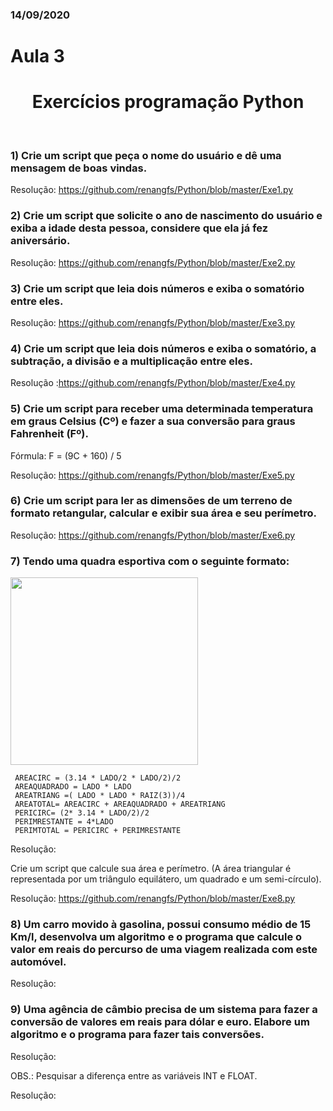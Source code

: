 ### 14/09/2020

# Aula 3
<h1 align="center">Exercícios programação Python </h1>
<br>

### 1)	Crie um script que peça o nome do usuário e dê uma mensagem de boas vindas.

Resolução: https://github.com/renangfs/Python/blob/master/Exe1.py


### 2)	Crie um script que solicite o ano de nascimento do usuário e exiba a idade desta pessoa, considere que ela já fez aniversário.

Resolução: https://github.com/renangfs/Python/blob/master/Exe2.py

### 3)	Crie um script que leia dois números e exiba o somatório entre eles.

Resolução: https://github.com/renangfs/Python/blob/master/Exe3.py

### 4)	Crie um script que leia dois números e exiba o somatório, a subtração, a divisão e a multiplicação entre eles.

Resolução :https://github.com/renangfs/Python/blob/master/Exe4.py


### 5)	Crie um script para receber uma determinada temperatura em graus Celsius (Cº) e fazer a sua conversão para graus Fahrenheit (Fº).
Fórmula:   F = (9C + 160) / 5

Resolução: https://github.com/renangfs/Python/blob/master/Exe5.py

### 6)	Crie um script para ler as dimensões de um terreno de formato retangular, calcular e exibir sua área e seu perímetro.

Resolução: https://github.com/renangfs/Python/blob/master/Exe6.py

### 7)	Tendo uma quadra esportiva com o seguinte formato:
<img src="https://user-images.githubusercontent.com/61218420/93763805-74df5800-fbe8-11ea-8d59-e14cf56557df.png" width="300">

     AREACIRC = (3.14 * LADO/2 * LADO/2)/2
     AREAQUADRADO = LADO * LADO
     AREATRIANG =( LADO * LADO * RAIZ(3))/4    
     AREATOTAL= AREACIRC + AREAQUADRADO + AREATRIANG
     PERICIRC= (2* 3.14 * LADO/2)/2
     PERIMRESTANTE = 4*LADO
     PERIMTOTAL = PERICIRC + PERIMRESTANTE

Resolução:

 
Crie um script que calcule sua área e perímetro. (A área triangular é representada por um triângulo equilátero, um quadrado e um semi-círculo).

Resolução: https://github.com/renangfs/Python/blob/master/Exe8.py

### 8)	Um carro movido à gasolina, possui consumo médio de 15 Km/l, desenvolva um algoritmo e o programa que calcule o valor em reais do percurso de uma viagem realizada com este automóvel.

Resolução:

### 9)	Uma agência de câmbio precisa de um sistema para fazer a conversão de valores em reais para dólar e euro.   Elabore um algoritmo e o programa para fazer tais conversões.

Resolução:

OBS.:  Pesquisar a diferença entre as variáveis INT e FLOAT.

Resolução:
